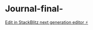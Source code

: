 # Journal-final-

[Edit in StackBlitz next generation editor ⚡️](https://stackblitz.com/~/github.com/dima-kg/Journal-final-)
